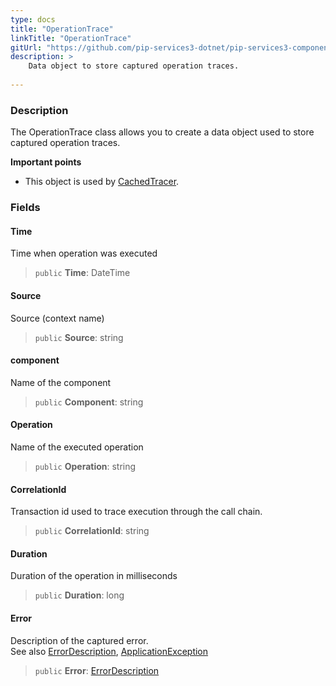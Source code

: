 ```yaml
---
type: docs
title: "OperationTrace"
linkTitle: "OperationTrace"
gitUrl: "https://github.com/pip-services3-dotnet/pip-services3-components-dotnet"
description: >
    Data object to store captured operation traces.
    
---
```


### Description

The OperationTrace class allows you to create a data object used to store captured operation traces.

**Important points**

- This object is used by [CachedTracer](../cached_tracer). 


### Fields

<span class="hide-title-link">

#### Time
Time when operation was executed
> `public` **Time**: DateTime

#### Source
Source (context name)
> `public` **Source**: string 

#### component
 Name of the component
> `public` **Component**: string

#### Operation
Name of the executed operation
> `public` **Operation**: string

#### CorrelationId
Transaction id used to trace execution through the call chain. 
> `public` **CorrelationId**: string

#### Duration
Duration of the operation in milliseconds
> `public` **Duration**: long

#### Error
Description of the captured error.  
See also [ErrorDescription](../../../commons/errors/error_description), [ApplicationException](../../../commons/errors/application_exception)
> `public` **Error**: [ErrorDescription](../../../commons/errors/error_description)

</span>
